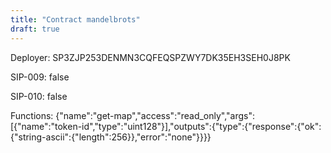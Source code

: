 ```yaml
---
title: "Contract mandelbrots"
draft: true
---
```

Deployer: SP3ZJP253DENMN3CQFEQSPZWY7DK35EH3SEH0J8PK

SIP-009: false

SIP-010: false

Functions:
{"name":"get-map","access":"read_only","args":[{"name":"token-id","type":"uint128"}],"outputs":{"type":{"response":{"ok":{"string-ascii":{"length":256}},"error":"none"}}}}
